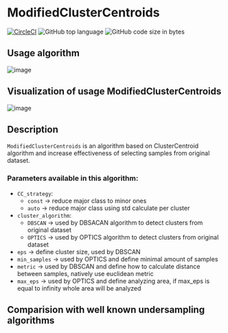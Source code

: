 # ModifiedClusterCentroids

[![CircleCI](https://circleci.com/gh/circleci/circleci-docs.svg?style=svg)](https://circleci.com/gh/circleci/circleci-docs)
![GitHub top language](https://img.shields.io/github/languages/top/pawel150199/ModifiedClusterCentroids)
![GitHub code size in bytes](https://img.shields.io/github/languages/code-size/pawel150199/ModifiedClusterCentroids)

## Usage algorithm
![image](https://user-images.githubusercontent.com/41188005/185382409-c7234cc9-516d-4d8e-8a78-6ac90fd0def4.png)

## Visualization of usage ModifiedClusterCentroids
![image](https://user-images.githubusercontent.com/41188005/185381188-75655b90-3655-4430-815e-0a6b37bd0dc5.png)

## Description
`ModifiedClusterCentroids` is an algorithm based on ClusterCentroid algorithm and increase effectiveness of selecting samples from original dataset.
### Parameters available in this algorithm:
- `CC_strategy`:
  * `const` -> reduce major class to minor ones
  * `auto` -> reduce major class using std calculate per cluster
- `cluster_algorithm`:
  * `DBSCAN` -> used by DBSACAN algorithm to detect clusters from original dataset
  * `OPTICS` -> used by OPTICS algorithm to detect clusters from original dataset
- `eps` -> define cluster  size, used by DBSCAN
- `min_samples` -> used by OPTICS and define minimal amount of samples
- `metric` -> used by DBSCAN and define how to calculate distance between samples, natively use euclidean metric
- `max_eps` -> used by OPTICS and define analyzing area, if max_eps is equal to infinity whole area will be analyzed

## Comparision with well known undersampling algorithms
